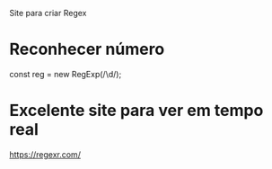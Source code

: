 Site para criar Regex

# Reconhecer número

const reg = new RegExp(/\d/);

# Excelente site para ver em tempo real

https://regexr.com/
